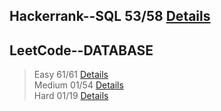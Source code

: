 
## Hackerrank--SQL 53/58 [Details](https://github.com/chongchong6/SQL/tree/master/HackerRank_SQL)
## LeetCode--DATABASE 
> Easy 61/61 [Details](https://github.com/chongchong6/SQL/tree/master/LeetCode/Easy)<br>
> Medium 01/54 [Details](https://github.com/chongchong6/SQL/tree/master/LeetCode/Medium)<br>
> Hard 01/19 [Details](https://github.com/chongchong6/SQL/tree/master/LeetCode/Hard)
